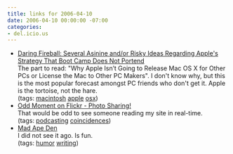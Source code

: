 ```yaml
---
title: links for 2006-04-10
date: 2006-04-10 00:00:00 -07:00
categories:
- del.icio.us
---
```


<ul class="delicious">
	<li>
		<div class="delicious-link"><a href="http://daringfireball.net/2006/04/asinine_and_or_risky_ideas">Daring Fireball: Several Asinine and/or Risky Ideas Regarding Apple's Strategy That Boot Camp Does Not Portend</a></div>
		<div class="delicious-extended">The part to read: "Why Apple Isn’t Going to Release Mac OS X for Other PCs or License the Mac to Other PC Makers". I don't know why, but this is the most popular forecast amongst PC friends who don't get it. Apple is the tortoise, not the hare.</div>
		<div class="delicious-tags">(tags: <a href="http://del.icio.us/torrez/macintosh">macintosh</a> <a href="http://del.icio.us/torrez/apple">apple</a> <a href="http://del.icio.us/torrez/osx">osx</a>)</div>
	</li>
	<li>
		<div class="delicious-link"><a href="http://www.flickr.com/photos/vanderwal/126521450/">Odd Moment on Flickr - Photo Sharing!</a></div>
		<div class="delicious-extended">That would be odd to see someone reading my site in real-time.</div>
		<div class="delicious-tags">(tags: <a href="http://del.icio.us/torrez/podcasting">podcasting</a> <a href="http://del.icio.us/torrez/coincidences">coincidences</a>)</div>
	</li>
	<li>
		<div class="delicious-link"><a href="http://www.madapeden.com/">Mad Ape Den</a></div>
		<div class="delicious-extended">I did not see it ago. Is fun.</div>
		<div class="delicious-tags">(tags: <a href="http://del.icio.us/torrez/humor">humor</a> <a href="http://del.icio.us/torrez/writing">writing</a>)</div>
	</li>
</ul>
